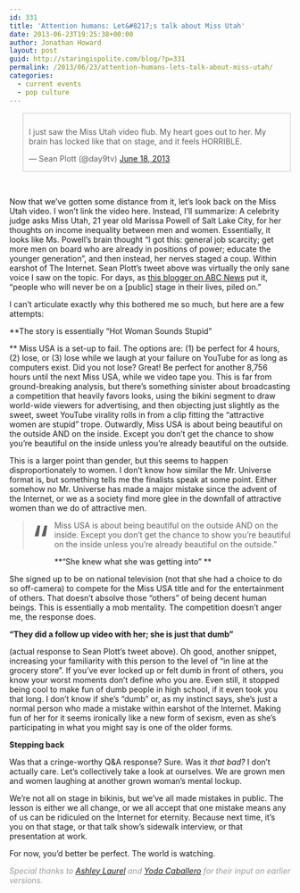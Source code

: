 ```yaml
---
id: 331
title: 'Attention humans: Let&#8217;s talk about Miss Utah'
date: 2013-06-23T19:25:38+00:00
author: Jonathan Howard
layout: post
guid: http://staringispolite.com/blog/?p=331
permalink: /2013/06/23/attention-humans-lets-talk-about-miss-utah/
categories:
  - current events
  - pop culture
---
```

<blockquote class="twitter-tweet" style="padding: 10px 10px 0 10px; border: 1px solid #ccc;">
  <p>
    I just saw the Miss Utah video flub. My heart goes out to her. My brain has locked like that on stage, and it feels HORRIBLE.
  </p>
  
  <p>
    — Sean Plott (@day9tv) <a href="https://twitter.com/day9tv/statuses/346857021745799169">June 18, 2013</a>
  </p>
</blockquote>

&nbsp;

Now that we&#8217;ve gotten some distance from it, let&#8217;s look back on the Miss Utah video. I won&#8217;t link the video here. Instead, I&#8217;ll summarize: A celebrity judge asks Miss Utah, 21 year old Marissa Powell of Salt Lake City, for her thoughts on income inequality between men and women. Essentially, it looks like Ms. Powell&#8217;s brain thought &#8220;I got this: general job scarcity; get more men on board who are already in positions of power; educate the younger generation&#8221;, and then instead, her nerves staged a coup. Within earshot of The Internet. Sean Plott&#8217;s tweet above was virtually the only sane voice I saw on the topic. For days, as <a title="ABC News on Miss Utah" href="http://abcnews.go.com/Nightline/video/miss-utahs-gaffe-viral-19424656" target="_blank">this blogger on ABC News</a> put it, &#8220;people who will never be on a [public] stage in their lives, piled on.&#8221;

I can&#8217;t articulate exactly why this bothered me so much, but here are a few attempts:

<!--more-->

**The story is essentially &#8220;Hot Woman Sounds Stupid&#8221;
  
** Miss USA is a set-up to fail. The options are: (1) be perfect for 4 hours, (2) lose, or (3) lose while we laugh at your failure on YouTube for as long as computers exist. Did you not lose? Great! Be perfect for another 8,756 hours until the next Miss USA, while we video tape you. This is far from ground-breaking analysis, but there&#8217;s something sinister about broadcasting a competition that heavily favors looks, using the bikini segment to draw world-wide viewers for advertising, and then objecting just slightly as the sweet, sweet YouTube virality rolls in from a clip fitting the &#8220;attractive women are stupid&#8221; trope. Outwardly, Miss USA is about being beautiful on the outside AND on the inside. Except you don&#8217;t get the chance to show you&#8217;re beautiful on the inside unless you&#8217;re already beautiful on the outside.

This is a larger point than gender, but this seems to happen disproportionately to women. I don&#8217;t know how similar the Mr. Universe format is, but something tells me the finalists speak at some point. Either somehow no Mr. Universe has made a major mistake since the advent of the Internet, or we as a society find more glee in the downfall of attractive women than we do of attractive men.

> <div style="font-size: 70px; line-height: 70px; float: left; margin-right: 10px;">
>   “
> </div>
> 
> Miss USA is about being beautiful on the outside AND on the inside. Except you don&#8217;t get the chance to show you&#8217;re beautiful on the inside unless you&#8217;re already beautiful on the outside.&#8221;

**&#8220;She knew what she was getting into&#8221; **
  
She signed up to be on national television (not that she had a choice to do so off-camera) to compete for the Miss USA title and for the entertainment of others. That doesn&#8217;t absolve those &#8220;others&#8221; of being decent human beings. This is essentially a mob mentality. The competition doesn&#8217;t anger me, the response does.

**&#8220;They did a follow up video with her; she is just that dumb&#8221;**
  
(actual response to Sean Plott&#8217;s tweet above). Oh good, another snippet, increasing your familiarity with this person to the level of &#8220;in line at the grocery store&#8221;. If you&#8217;ve ever locked up or felt dumb in front of others, you know your worst moments don&#8217;t define who you are. Even still, it stopped being cool to make fun of dumb people in high school, if it even took you that long. I don&#8217;t know if she&#8217;s &#8220;dumb&#8221; or, as my instinct says, she&#8217;s just a normal person who made a mistake within earshot of the Internet. Making fun of her for it seems ironically like a new form of sexism, even as she&#8217;s participating in what you might say is one of the older forms.

**Stepping back**
  
Was that a cringe-worthy Q&A response? Sure. Was it _that bad?_ I don&#8217;t actually care. Let&#8217;s collectively take a look at ourselves. We are grown men and women laughing at another grown woman&#8217;s mental lockup.

We&#8217;re not all on stage in bikinis, but we&#8217;ve all made mistakes in public. The lesson is either we all change, or we all accept that one mistake means any of us can be ridiculed on the Internet for eternity. Because next time, it&#8217;s you on that stage, or that talk show&#8217;s sidewalk interview, or that presentation at work.

For now, you&#8217;d better be perfect. The world is watching.

_<span style="color: #999999;">Special thanks to <a href="http://www.linkedin.com/profile/view?id=13320856" target="_blank">Ashley Laurel</a> and <a href="http://www.linkedin.com/profile/view?id=134386793" target="_blank">Yoda Caballero</a> for their input on earlier versions. </span>_
